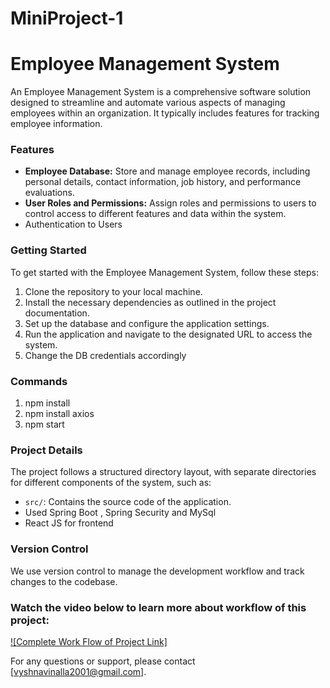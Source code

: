 # MiniProject-1
# Employee Management System

An Employee Management System is a comprehensive software solution designed to streamline and automate various aspects of managing employees within an organization. It typically includes features for tracking employee information.

### Features
- **Employee Database:** Store and manage employee records, including personal details, contact information, job history, and performance evaluations.
- **User Roles and Permissions:** Assign roles and permissions to users to control access to different features and data within the system.
-  Authentication to Users

### Getting Started
To get started with the Employee Management System, follow these steps:
1. Clone the repository to your local machine.
2. Install the necessary dependencies as outlined in the project documentation.
3. Set up the database and configure the application settings.
4. Run the application and navigate to the designated URL to access the system.
5. Change the DB credentials accordingly

### Commands
1. npm install
2. npm install axios
3. npm start

### Project Details
The project follows a structured directory layout, with separate directories for different components of the system, such as:
- `src/`: Contains the source code of the application.
-  Used Spring Boot , Spring Security and MySql
-  React JS for frontend

### Version Control
We use version control to manage the development workflow and track changes to the codebase.
### Watch the video below to learn more about workflow of this project:

[![Complete Work Flow of Project Link]](https://drive.google.com/file/d/1h_slQMW9VC0UDRqyiq6qDpNhTumLmPH0/view?usp=sharing)

For any questions or support, please contact [vyshnavinalla2001@gmail.com].
